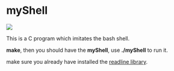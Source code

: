 # myShell

![](https://github.com/renkangchen/myShell/raw/master/myShellhelp.png)

This is a C program which imitates the bash shell. 

**make**,
then you should have the **myShell**,
use **./myShell** to run it.

make sure you already have installed the [readline library](http://cnswww.cns.cwru.edu/php/chet/readline/rltop.html#Introduction).
